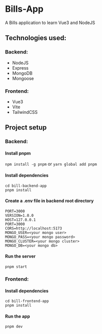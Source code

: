 # Bills-App
A Bills application to learn Vue3 and NodeJS

## Technologies used:

### Backend:
- NodeJS
- Express
- MongoDB
- Mongoose

### Frontend:
- Vue3
- Vite
- TailwindCSS

## Project setup
### Backend:
#### Install pnpm
```npm install -g pnpm``` or ```yarn global add pnpm```
#### Install dependencies
```
cd bill-backend-app
pnpm install
```
#### Create a .env file in backend root directory
```
PORT=3000
VERSION=1.0.0
HOST=127.0.0.1
PORT=3000
CORS=http://localhost:5173
MONGO_USER=<your mongo user>
MONGO_PASS=<your mongo password>
MONGO_CLUSTER=<your mongo cluster>
MONGO_DB=<your mongo db>
```

#### Run the server
```
pnpm start
```

### Frontend:
#### Install dependencies
```
cd bill-frontend-app
pnpm install
```

#### Run the app
```
pnpm dev
```